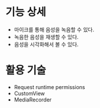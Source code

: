 # 기능 상세

- 마이크를 통해 음성을 녹음할 수 있다.
- 녹음한 음성을 재생할 수 있다.
- 음성을 시각화해서 볼 수 있다.

# 활용 기술

- Request runtime permissions
- CustomView
- MediaRecorder
